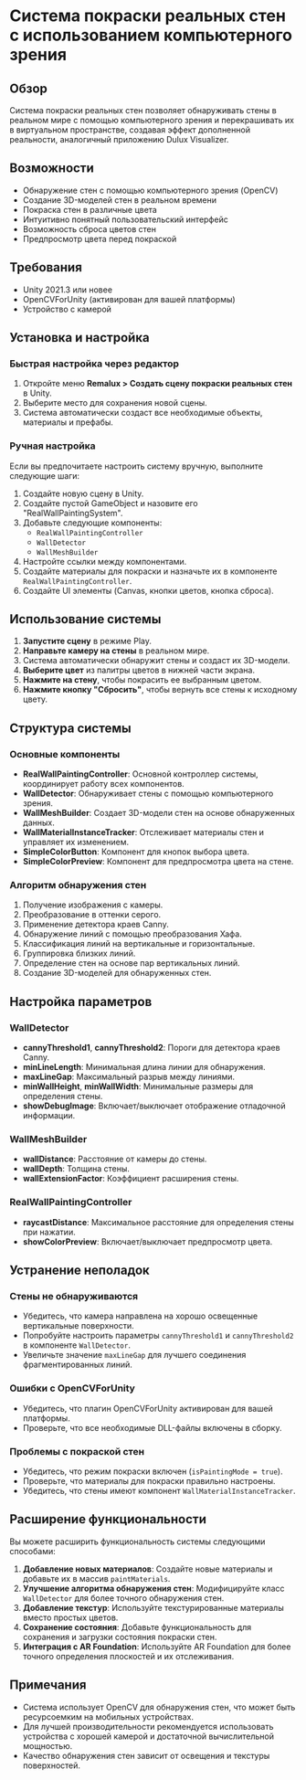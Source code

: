 # Система покраски реальных стен с использованием компьютерного зрения

## Обзор

Система покраски реальных стен позволяет обнаруживать стены в реальном мире с помощью компьютерного зрения и перекрашивать их в виртуальном пространстве, создавая эффект дополненной реальности, аналогичный приложению Dulux Visualizer.

## Возможности

- Обнаружение стен с помощью компьютерного зрения (OpenCV)
- Создание 3D-моделей стен в реальном времени
- Покраска стен в различные цвета
- Интуитивно понятный пользовательский интерфейс
- Возможность сброса цветов стен
- Предпросмотр цвета перед покраской

## Требования

- Unity 2021.3 или новее
- OpenCVForUnity (активирован для вашей платформы)
- Устройство с камерой

## Установка и настройка

### Быстрая настройка через редактор

1. Откройте меню **Remalux > Создать сцену покраски реальных стен** в Unity.
2. Выберите место для сохранения новой сцены.
3. Система автоматически создаст все необходимые объекты, материалы и префабы.

### Ручная настройка

Если вы предпочитаете настроить систему вручную, выполните следующие шаги:

1. Создайте новую сцену в Unity.
2. Создайте пустой GameObject и назовите его "RealWallPaintingSystem".
3. Добавьте следующие компоненты:
   - `RealWallPaintingController`
   - `WallDetector`
   - `WallMeshBuilder`
4. Настройте ссылки между компонентами.
5. Создайте материалы для покраски и назначьте их в компоненте `RealWallPaintingController`.
6. Создайте UI элементы (Canvas, кнопки цветов, кнопка сброса).

## Использование системы

1. **Запустите сцену** в режиме Play.
2. **Направьте камеру на стены** в реальном мире.
3. Система автоматически обнаружит стены и создаст их 3D-модели.
4. **Выберите цвет** из палитры цветов в нижней части экрана.
5. **Нажмите на стену**, чтобы покрасить ее выбранным цветом.
6. **Нажмите кнопку "Сбросить"**, чтобы вернуть все стены к исходному цвету.

## Структура системы

### Основные компоненты

- **RealWallPaintingController**: Основной контроллер системы, координирует работу всех компонентов.
- **WallDetector**: Обнаруживает стены с помощью компьютерного зрения.
- **WallMeshBuilder**: Создает 3D-модели стен на основе обнаруженных данных.
- **WallMaterialInstanceTracker**: Отслеживает материалы стен и управляет их изменением.
- **SimpleColorButton**: Компонент для кнопок выбора цвета.
- **SimpleColorPreview**: Компонент для предпросмотра цвета на стене.

### Алгоритм обнаружения стен

1. Получение изображения с камеры.
2. Преобразование в оттенки серого.
3. Применение детектора краев Canny.
4. Обнаружение линий с помощью преобразования Хафа.
5. Классификация линий на вертикальные и горизонтальные.
6. Группировка близких линий.
7. Определение стен на основе пар вертикальных линий.
8. Создание 3D-моделей для обнаруженных стен.

## Настройка параметров

### WallDetector

- **cannyThreshold1**, **cannyThreshold2**: Пороги для детектора краев Canny.
- **minLineLength**: Минимальная длина линии для обнаружения.
- **maxLineGap**: Максимальный разрыв между линиями.
- **minWallHeight**, **minWallWidth**: Минимальные размеры для определения стены.
- **showDebugImage**: Включает/выключает отображение отладочной информации.

### WallMeshBuilder

- **wallDistance**: Расстояние от камеры до стены.
- **wallDepth**: Толщина стены.
- **wallExtensionFactor**: Коэффициент расширения стены.

### RealWallPaintingController

- **raycastDistance**: Максимальное расстояние для определения стены при нажатии.
- **showColorPreview**: Включает/выключает предпросмотр цвета.

## Устранение неполадок

### Стены не обнаруживаются

- Убедитесь, что камера направлена на хорошо освещенные вертикальные поверхности.
- Попробуйте настроить параметры `cannyThreshold1` и `cannyThreshold2` в компоненте `WallDetector`.
- Увеличьте значение `maxLineGap` для лучшего соединения фрагментированных линий.

### Ошибки с OpenCVForUnity

- Убедитесь, что плагин OpenCVForUnity активирован для вашей платформы.
- Проверьте, что все необходимые DLL-файлы включены в сборку.

### Проблемы с покраской стен

- Убедитесь, что режим покраски включен (`isPaintingMode = true`).
- Проверьте, что материалы для покраски правильно настроены.
- Убедитесь, что стены имеют компонент `WallMaterialInstanceTracker`.

## Расширение функциональности

Вы можете расширить функциональность системы следующими способами:

1. **Добавление новых материалов**: Создайте новые материалы и добавьте их в массив `paintMaterials`.
2. **Улучшение алгоритма обнаружения стен**: Модифицируйте класс `WallDetector` для более точного обнаружения стен.
3. **Добавление текстур**: Используйте текстурированные материалы вместо простых цветов.
4. **Сохранение состояния**: Добавьте функциональность для сохранения и загрузки состояния покраски стен.
5. **Интеграция с AR Foundation**: Используйте AR Foundation для более точного определения плоскостей и их отслеживания.

## Примечания

- Система использует OpenCV для обнаружения стен, что может быть ресурсоемким на мобильных устройствах.
- Для лучшей производительности рекомендуется использовать устройства с хорошей камерой и достаточной вычислительной мощностью.
- Качество обнаружения стен зависит от освещения и текстуры поверхностей. 